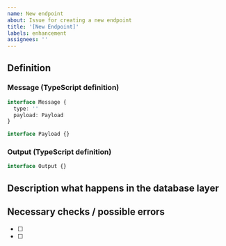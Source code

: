 ```yaml
---
name: New endpoint
about: Issue for creating a new endpoint
title: '[New Endpoint]'
labels: enhancement
assignees: ''
---
```


## Definition

### Message (TypeScript definition)

```ts
interface Message {
  type: ''
  payload: Payload
}

interface Payload {}
```

### Output (TypeScript definition)

```ts
interface Output {}
```

## Description what happens in the database layer

## Necessary checks / possible errors

- [ ]
- [ ]
